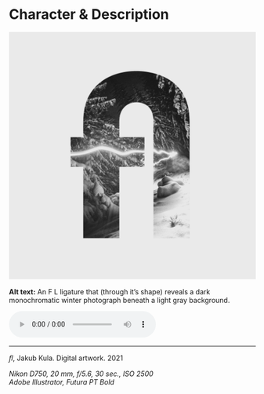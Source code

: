 # Character & Description

![An F L ligature that (through it’s shape) reveals a dark monochromatic winter photograph beneath a light gray background.](img/fl-ligature-kula.png)

**Alt text:** An F L ligature that (through it’s shape) reveals a dark monochromatic winter photograph beneath a light gray background.

<audio controls>
  <source src="mp3/audio-description.mp3" type="audio/mpeg">
Your browser does not support the audio element.
</audio>

- - -

*ﬂ*, Jakub Kula. Digital artwork. 2021

*Nikon D750, 20 mm, f/5.6, 30 sec., ISO 2500  
Adobe Illustrator, Futura PT Bold*

